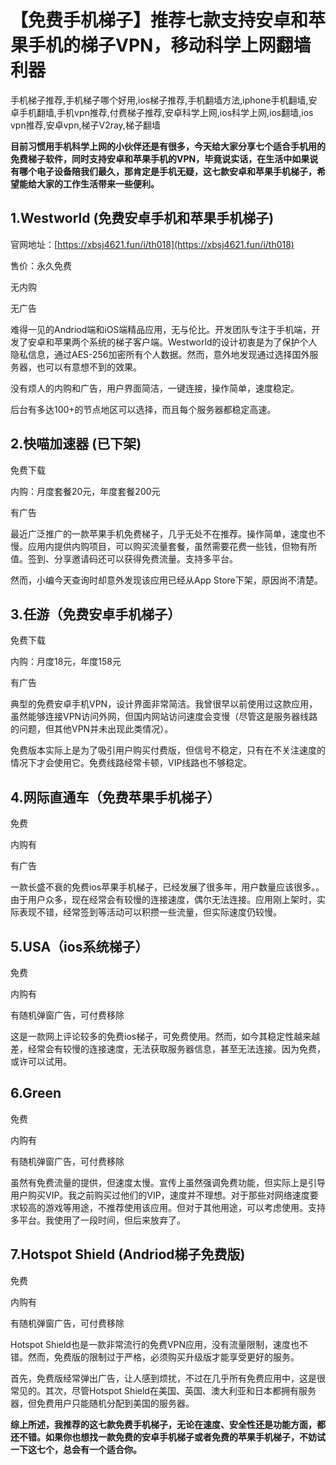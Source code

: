 # 【免费手机梯子】推荐七款支持安卓和苹果手机的梯子VPN，移动科学上网翻墙利器
手机梯子推荐,手机梯子哪个好用,ios梯子推荐,手机翻墙方法,iphone手机翻墙,安卓手机翻墙,手机vpn推荐,付费梯子推荐,安卓科学上网,ios科学上网,ios翻墙,ios vpn推荐,安卓vpn,梯子V2ray,梯子翻墙

**目前习惯用手机科学上网的小伙伴还是有很多，今天给大家分享七个适合手机用的免费梯子软件，同时支持安卓和苹果手机的VPN，毕竟说实话，在生活中如果说有哪个电子设备陪我们最久，那肯定是手机无疑，这七款安卓和苹果手机梯子，希望能给大家的工作生活带来一些便利。**
## 1.Westworld (免费安卓手机和苹果手机梯子)
官网地址：[https://xbsj4621.fun/i/th018](https://xbsj4621.fun/i/th018)

售价：永久免费

无内购

无广告

难得一见的Andriod端和iOS端精品应用，无与伦比。开发团队专注于手机端，开发了安卓和苹果两个系统的梯子客户端。Westworld的设计初衷是为了保护个人隐私信息，通过AES-256加密所有个人数据。然而，意外地发现通过选择国外服务器，也可以有意想不到的效果。

没有烦人的内购和广告，用户界面简洁，一键连接，操作简单，速度稳定。

后台有多达100+的节点地区可以选择，而且每个服务器都稳定高速。
## 2.快喵加速器 (已下架)
免费下载

内购：月度套餐20元，年度套餐200元

有广告

最近广泛推广的一款苹果手机免费梯子，几乎无处不在推荐。操作简单，速度也不慢。应用内提供内购项目，可以购买流量套餐，虽然需要花费一些钱，但物有所值。签到、分享邀请码还可以获得免费流量。支持多平台。

然而，小编今天查询时却意外发现该应用已经从App Store下架，原因尚不清楚。
## 3.任游（免费安卓手机梯子）
免费下载

内购：月度18元，年度158元

有广告

典型的免费安卓手机VPN，设计界面非常简洁。我曾很早以前使用过这款应用，虽然能够连接VPN访问外网，但国内网站访问速度会变慢（尽管这是服务器线路的问题，但其他VPN并未出现此类情况）。

免费版本实际上是为了吸引用户购买付费版，但信号不稳定，只有在不关注速度的情况下才会使用它。免费线路经常卡顿，VIP线路也不够稳定。
## 4.网际直通车（免费苹果手机梯子）
免费

内购有

有广告

一款长盛不衰的免费ios苹果手机梯子，已经发展了很多年，用户数量应该很多。。由于用户众多，现在经常会有较慢的连接速度，偶尔无法连接。应用刚上架时，实际表现不错，经常签到等活动可以积攒一些流量，但实际速度仍较慢。
## 5.USA（ios系统梯子）
免费

内购有

有随机弹窗广告，可付费移除

这是一款网上评论较多的免费ios梯子，可免费使用。然而，如今其稳定性越来越差，经常会有较慢的连接速度，无法获取服务器信息，甚至无法连接。因为免费，或许可以试用。
## 6.Green
免费

内购有

有随机弹窗广告，可付费移除

虽然有免费流量的提供，但速度太慢。宣传上虽然强调免费功能，但实际上是引导用户购买VIP。我之前购买过他们的VIP，速度并不理想。对于那些对网络速度要求较高的游戏等用途，不推荐使用该应用。但对于其他用途，可以考虑使用。支持多平台。我使用了一段时间，但后来放弃了。
## 7.Hotspot Shield (Andriod梯子免费版)
免费

内购有

有随机弹窗广告，可付费移除

Hotspot Shield也是一款非常流行的免费VPN应用，没有流量限制，速度也不错。然而，免费版的限制过于严格，必须购买升级版才能享受更好的服务。

首先，免费版经常弹出广告，让人感到烦扰，不过在几乎所有免费应用中，这是很常见的。其次，尽管Hotspot Shield在美国、英国、澳大利亚和日本都拥有服务器，但免费用户只能随机分配到美国的服务器。

**综上所述，我推荐的这七款免费手机梯子，无论在速度、安全性还是功能方面，都还不错。如果你也想找一款免费的安卓手机梯子或者免费的苹果手机梯子，不妨试一下这七个，总会有一个适合你。**
